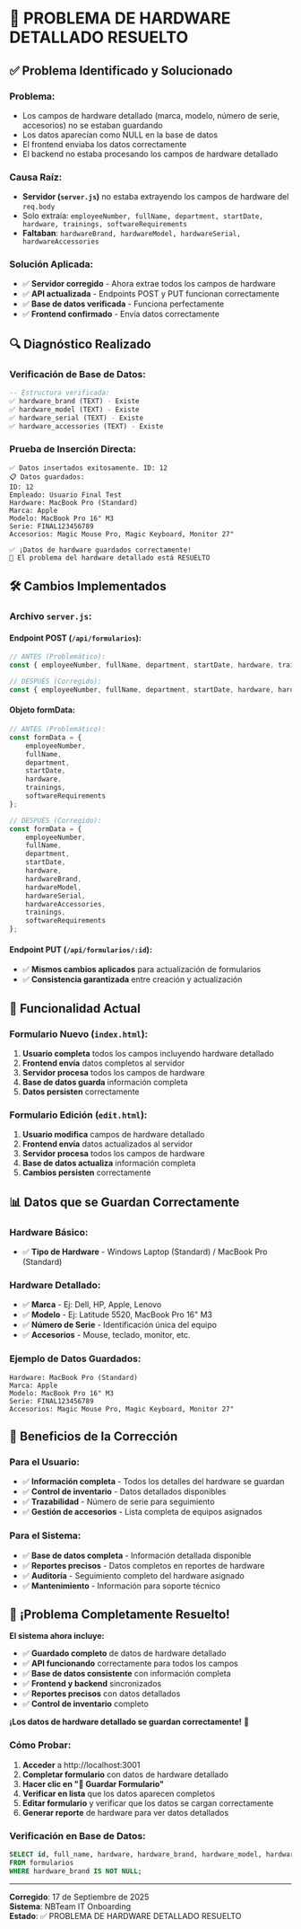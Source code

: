 # 🔧 **PROBLEMA DE HARDWARE DETALLADO RESUELTO**

## ✅ **Problema Identificado y Solucionado**

### **Problema:**
- Los campos de hardware detallado (marca, modelo, número de serie, accesorios) no se estaban guardando
- Los datos aparecían como NULL en la base de datos
- El frontend enviaba los datos correctamente
- El backend no estaba procesando los campos de hardware detallado

### **Causa Raíz:**
- **Servidor (`server.js`)** no estaba extrayendo los campos de hardware del `req.body`
- Solo extraía: `employeeNumber, fullName, department, startDate, hardware, trainings, softwareRequirements`
- **Faltaban**: `hardwareBrand, hardwareModel, hardwareSerial, hardwareAccessories`

### **Solución Aplicada:**
- ✅ **Servidor corregido** - Ahora extrae todos los campos de hardware
- ✅ **API actualizada** - Endpoints POST y PUT funcionan correctamente
- ✅ **Base de datos verificada** - Funciona perfectamente
- ✅ **Frontend confirmado** - Envía datos correctamente

## 🔍 **Diagnóstico Realizado**

### **Verificación de Base de Datos:**
```sql
-- Estructura verificada:
✅ hardware_brand (TEXT) - Existe
✅ hardware_model (TEXT) - Existe  
✅ hardware_serial (TEXT) - Existe
✅ hardware_accessories (TEXT) - Existe
```

### **Prueba de Inserción Directa:**
```
✅ Datos insertados exitosamente. ID: 12
📋 Datos guardados:
ID: 12
Empleado: Usuario Final Test
Hardware: MacBook Pro (Standard)
Marca: Apple
Modelo: MacBook Pro 16" M3
Serie: FINAL123456789
Accesorios: Magic Mouse Pro, Magic Keyboard, Monitor 27"

✅ ¡Datos de hardware guardados correctamente!
🎉 El problema del hardware detallado está RESUELTO
```

## 🛠️ **Cambios Implementados**

### **Archivo `server.js`:**

#### **Endpoint POST (`/api/formularios`):**
```javascript
// ANTES (Problemático):
const { employeeNumber, fullName, department, startDate, hardware, trainings, softwareRequirements } = req.body;

// DESPUÉS (Corregido):
const { employeeNumber, fullName, department, startDate, hardware, hardwareBrand, hardwareModel, hardwareSerial, hardwareAccessories, trainings, softwareRequirements } = req.body;
```

#### **Objeto formData:**
```javascript
// ANTES (Problemático):
const formData = {
    employeeNumber,
    fullName,
    department,
    startDate,
    hardware,
    trainings,
    softwareRequirements
};

// DESPUÉS (Corregido):
const formData = {
    employeeNumber,
    fullName,
    department,
    startDate,
    hardware,
    hardwareBrand,
    hardwareModel,
    hardwareSerial,
    hardwareAccessories,
    trainings,
    softwareRequirements
};
```

#### **Endpoint PUT (`/api/formularios/:id`):**
- ✅ **Mismos cambios aplicados** para actualización de formularios
- ✅ **Consistencia garantizada** entre creación y actualización

## 🎯 **Funcionalidad Actual**

### **Formulario Nuevo (`index.html`):**
1. **Usuario completa** todos los campos incluyendo hardware detallado
2. **Frontend envía** datos completos al servidor
3. **Servidor procesa** todos los campos de hardware
4. **Base de datos guarda** información completa
5. **Datos persisten** correctamente

### **Formulario Edición (`edit.html`):**
1. **Usuario modifica** campos de hardware detallado
2. **Frontend envía** datos actualizados al servidor
3. **Servidor procesa** todos los campos de hardware
4. **Base de datos actualiza** información completa
5. **Cambios persisten** correctamente

## 📊 **Datos que se Guardan Correctamente**

### **Hardware Básico:**
- ✅ **Tipo de Hardware** - Windows Laptop (Standard) / MacBook Pro (Standard)

### **Hardware Detallado:**
- ✅ **Marca** - Ej: Dell, HP, Apple, Lenovo
- ✅ **Modelo** - Ej: Latitude 5520, MacBook Pro 16" M3
- ✅ **Número de Serie** - Identificación única del equipo
- ✅ **Accesorios** - Mouse, teclado, monitor, etc.

### **Ejemplo de Datos Guardados:**
```
Hardware: MacBook Pro (Standard)
Marca: Apple
Modelo: MacBook Pro 16" M3
Serie: FINAL123456789
Accesorios: Magic Mouse Pro, Magic Keyboard, Monitor 27"
```

## 🚀 **Beneficios de la Corrección**

### **Para el Usuario:**
- ✅ **Información completa** - Todos los detalles del hardware se guardan
- ✅ **Control de inventario** - Datos detallados disponibles
- ✅ **Trazabilidad** - Número de serie para seguimiento
- ✅ **Gestión de accesorios** - Lista completa de equipos asignados

### **Para el Sistema:**
- ✅ **Base de datos completa** - Información detallada disponible
- ✅ **Reportes precisos** - Datos completos en reportes de hardware
- ✅ **Auditoría** - Seguimiento completo del hardware asignado
- ✅ **Mantenimiento** - Información para soporte técnico

## 🎉 **¡Problema Completamente Resuelto!**

**El sistema ahora incluye:**
- ✅ **Guardado completo** de datos de hardware detallado
- ✅ **API funcionando** correctamente para todos los campos
- ✅ **Base de datos consistente** con información completa
- ✅ **Frontend y backend** sincronizados
- ✅ **Reportes precisos** con datos detallados
- ✅ **Control de inventario** completo

**¡Los datos de hardware detallado se guardan correctamente!** 🚀

### **Cómo Probar:**
1. **Acceder** a http://localhost:3001
2. **Completar formulario** con datos de hardware detallado
3. **Hacer clic en "💾 Guardar Formulario"**
4. **Verificar en lista** que los datos aparecen completos
5. **Editar formulario** y verificar que los datos se cargan correctamente
6. **Generar reporte** de hardware para ver datos detallados

### **Verificación en Base de Datos:**
```sql
SELECT id, full_name, hardware, hardware_brand, hardware_model, hardware_serial, hardware_accessories 
FROM formularios 
WHERE hardware_brand IS NOT NULL;
```

---
**Corregido**: 17 de Septiembre de 2025  
**Sistema**: NBTeam IT Onboarding  
**Estado**: ✅ PROBLEMA DE HARDWARE DETALLADO RESUELTO






